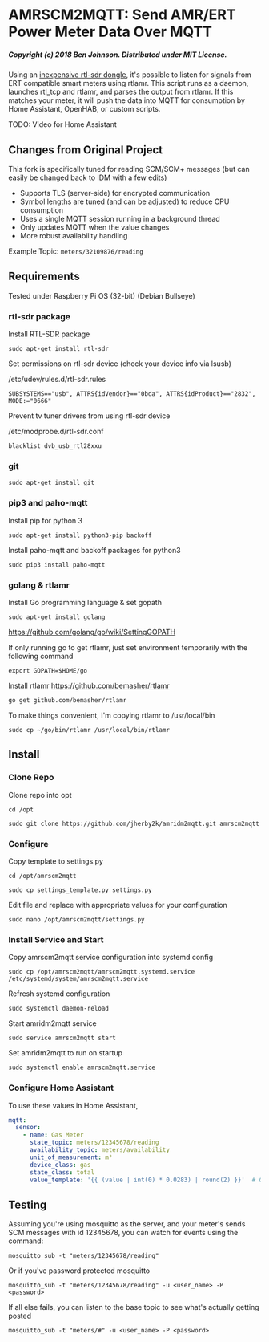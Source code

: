 # AMRSCM2MQTT: Send AMR/ERT Power Meter Data Over MQTT

##### Copyright (c) 2018 Ben Johnson. Distributed under MIT License.

Using an [inexpensive rtl-sdr dongle](https://www.amazon.com/s/ref=nb_sb_noss?field-keywords=RTL2832U), it's possible to listen for signals from ERT compatible smart meters using rtlamr. This script runs as a daemon, launches rtl_tcp and rtlamr, and parses the output from rtlamr. If this matches your meter, it will push the data into MQTT for consumption by Home Assistant, OpenHAB, or custom scripts.

TODO: Video for Home Assistant

## Changes from Original Project

This fork is specifically tuned for reading SCM/SCM+ messages (but can easily be changed back to IDM with a few edits)

- Supports TLS (server-side) for encrypted communication
- Symbol lengths are tuned (and can be adjusted) to reduce CPU consumption
- Uses a single MQTT session running in a background thread
- Only updates MQTT when the value changes
- More robust availability handling

Example Topic:
`meters/32109876/reading`

## Requirements

Tested under Raspberry Pi OS (32-bit) (Debian Bullseye)

### rtl-sdr package

Install RTL-SDR package

`sudo apt-get install rtl-sdr`

Set permissions on rtl-sdr device (check your device info via lsusb)

/etc/udev/rules.d/rtl-sdr.rules

`SUBSYSTEMS=="usb", ATTRS{idVendor}=="0bda", ATTRS{idProduct}=="2832", MODE:="0666"`

Prevent tv tuner drivers from using rtl-sdr device

/etc/modprobe.d/rtl-sdr.conf

`blacklist dvb_usb_rtl28xxu`

### git

`sudo apt-get install git`

### pip3 and paho-mqtt

Install pip for python 3

`sudo apt-get install python3-pip backoff`

Install paho-mqtt and backoff packages for python3

`sudo pip3 install paho-mqtt`

### golang & rtlamr

Install Go programming language & set gopath

`sudo apt-get install golang`

https://github.com/golang/go/wiki/SettingGOPATH

If only running go to get rtlamr, just set environment temporarily with the following command

`export GOPATH=$HOME/go`


Install rtlamr https://github.com/bemasher/rtlamr

`go get github.com/bemasher/rtlamr`

To make things convenient, I'm copying rtlamr to /usr/local/bin

`sudo cp ~/go/bin/rtlamr /usr/local/bin/rtlamr`

## Install

### Clone Repo
Clone repo into opt

`cd /opt`

`sudo git clone https://github.com/jherby2k/amridm2mqtt.git amrscm2mqtt`

### Configure

Copy template to settings.py

`cd /opt/amrscm2mqtt`

`sudo cp settings_template.py settings.py`

Edit file and replace with appropriate values for your configuration

`sudo nano /opt/amrscm2mqtt/settings.py`

### Install Service and Start

Copy amrscm2mqtt service configuration into systemd config

`sudo cp /opt/amrscm2mqtt/amrscm2mqtt.systemd.service /etc/systemd/system/amrscm2mqtt.service`

Refresh systemd configuration

`sudo systemctl daemon-reload`

Start amridm2mqtt service

`sudo service amrscm2mqtt start`

Set amridm2mqtt to run on startup

`sudo systemctl enable amrscm2mqtt.service`

### Configure Home Assistant

To use these values in Home Assistant,

```yaml
mqtt:
  sensor:
    - name: Gas Meter
      state_topic: meters/12345678/reading
      availability_topic: meters/availability
      unit_of_measurement: m³
      device_class: gas
      state_class: total
      value_template: '{{ (value | int(0) * 0.0283) | round(2) }}'  # Optional, converts readings in cubic feet to m³
```

## Testing

Assuming you're using mosquitto as the server, and your meter's sends SCM messages with id 12345678, you can watch for events using the command:

`mosquitto_sub -t "meters/12345678/reading"`

Or if you've password protected mosquitto

`mosquitto_sub -t "meters/12345678/reading" -u <user_name> -P <password>`

If all else fails, you can listen to the base topic to see what's actually getting posted

`mosquitto_sub -t "meters/#" -u <user_name> -P <password>`

